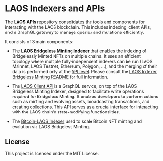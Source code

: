 # LAOS Indexers and APIs

The **LAOS APIs** repository consolidates the tools and components for interacting with the LAOS blockchain. This includes indexing, client APIs, and a GraphQL gateway to manage queries and mutations efficiently.

It consists of 3 main components:

* The [**LAOS Bridgeless Minting Indexer**](./bridgeless-minting-indexer.md) that enables the indexing of Bridgelessly Minted NFTs on multiple chains. It uses an efficient topology where multiple fully-independent indexers can be run (LAOS Mainnet, LAOS Testnet, Ethereum, Polygon, ...), and the merging of their data is performed only at the [API level](./laos-indexer-api/). Please consult the [LAOS Indexer Bridgeless Minting README](./bridgeless-minting-indexer.md) for full information.

* The [LAOS Client API](./laos-client-api/) is a GraphQL service, on top of the LAOS Bridgeless Minting Indexer, designed to facilitate write operations required for Bridgeless Minting. It enables developers to perform actions such as minting and evolving assets, broadcasting transactions, and creating collections. This API serves as a crucial interface for interacting with the LAOS chain's state-modifying functionalities.

* The [Bitcoin-LAOS Indexer](./laos-indexer-btc-api/) used to scale Bitcoin NFT minting and evolution via LAOS Bridgeless Minting.


## License
This project is licensed under the MIT License. 